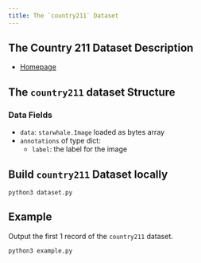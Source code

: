 ```yaml
---
title: The `country211` Dataset
---
```


## The Country 211 Dataset Description

- [Homepage](https://github.com/openai/CLIP/blob/main/data/country211.md)

## The `country211` dataset Structure

### Data Fields

- `data`: `starwhale.Image` loaded as bytes array
- `annotations` of type dict:
    - `label`: the label for the image

## Build `country211` Dataset locally

```shell
python3 dataset.py
```

## Example

Output the first 1 record of the `country211` dataset.

```shell
python3 example.py
```

